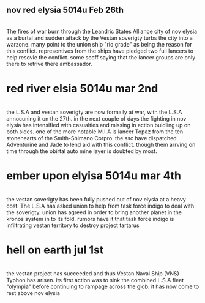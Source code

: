 ## nov red elysia 5014u Feb 26th
<br />
The fires of war burn through the Leandric States Alliance city of nov elysia as a burtal and sudden attack by the Vestan soverigty turbs the city into a warzone. many point to the union ship "rio grade" as being the reason for this conflict. representives from the ships have pledged two full lancers to help resovle the conflict. some scoff saying that the lancer groups are only there to retrive there ambassador.

# red river elsia 5014u mar 2nd
<br />
the L.S.A and vestan soverigty are now formally at war, with the L.S.A annocuning it on the 27th. in the next couple of days the fighting in nov elysia has intensified with  casualties and missing in action buidling up on both sides. one of the more notable M.I.A is lancer Topaz from the ten stonehearts of the Smith-Shimano Corpro. the ssc have dispatched Adventurine and Jade to lend aid with this conflict. though them arrving on time through the obirtal auto mine layer is doubted by most. 

# ember upon elyisa 5014u mar 4th
<br />
the vestan soverigty has been fully pushed out of nov elysia at a heavy cost. The L.S.A has asked union to help from task force indigo to deal with the soverigty. union has agreed in order to bring another planet in the kronos system in to its fold. rumors have it that task force indigo is infiltrating vestan territory to destroy project tartarus

# hell on earth jul 1st
<br />
the vestan project has succeeded and thus Vestan Naval Ship (VNS) Typhon has arisen. its first action was to sink the combined L.S.A fleet "olympia" before continuing to rampage across the glob. it has now come to rest above nov elysia  
